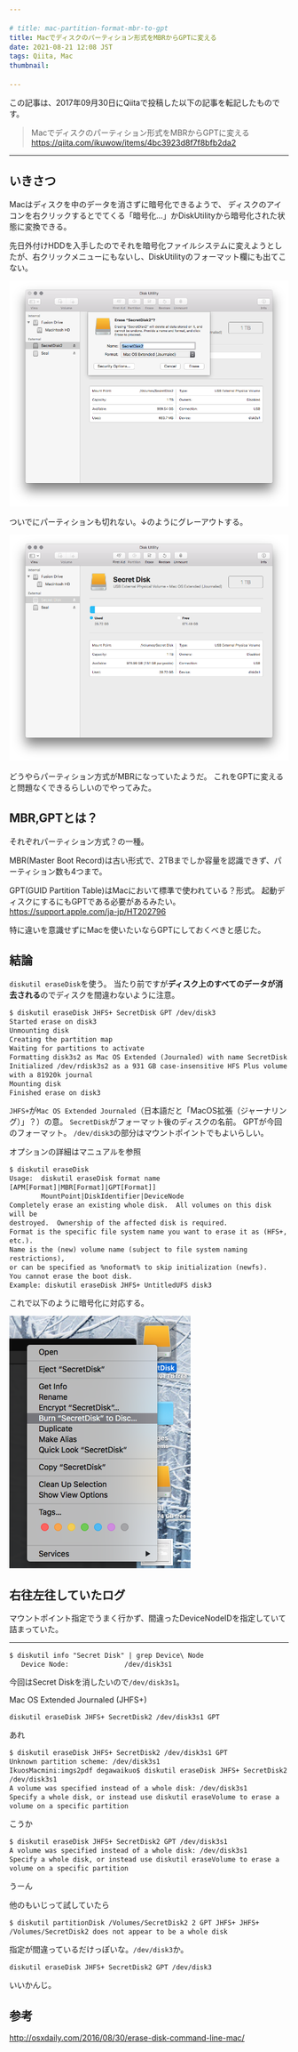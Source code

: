 ```yaml
---

# title: mac-partition-format-mbr-to-gpt
title: Macでディスクのパーティション形式をMBRからGPTに変える
date: 2021-08-21 12:08 JST
tags: Qiita, Mac
thumbnail:

---
```


この記事は、2017年09月30日にQiitaで投稿した以下の記事を転記したものです。

> Macでディスクのパーティション形式をMBRからGPTに変える  
> https://qiita.com/ikuwow/items/4bc3923d8f7f8bfb2da2

---

## いきさつ

Macはディスクを中のデータを消さずに暗号化できるようで、
ディスクのアイコンを右クリックするとでてくる「暗号化...」かDiskUtilityから暗号化された状態に変換できる。

先日外付けHDDを入手したのでそれを暗号化ファイルシステムに変えようとしたが、右クリックメニューにもないし、DiskUtilityのフォーマット欄にも出てこない。

![ 2017-09-29 at 20.05.39.png](1.png)

ついでにパーティションも切れない。↓のようにグレーアウトする。

![ 2017-09-29 at 19.51.49.png](2.png)

どうやらパーティション方式がMBRになっていたようだ。
これをGPTに変えると問題なくできるらしいのでやってみた。

## MBR,GPTとは？

それぞれパーティション方式？の一種。

MBR(Master Boot Record)は古い形式で、2TBまでしか容量を認識できず、パーティション数も4つまで。

GPT(GUID Partition Table)はMacにおいて標準で使われている？形式。
起動ディスクにするにもGPTである必要があるみたい。
https://support.apple.com/ja-jp/HT202796

特に違いを意識せずにMacを使いたいならGPTにしておくべきと感じた。

## 結論

`diskutil eraseDisk`を使う。
当たり前ですが**ディスク上のすべてのデータが消去される**のでディスクを間違わないように注意。

```console
$ diskutil eraseDisk JHFS+ SecretDisk GPT /dev/disk3
Started erase on disk3
Unmounting disk
Creating the partition map
Waiting for partitions to activate
Formatting disk3s2 as Mac OS Extended (Journaled) with name SecretDisk
Initialized /dev/rdisk3s2 as a 931 GB case-insensitive HFS Plus volume with a 81920k journal
Mounting disk
Finished erase on disk3
```

`JHFS+`が`Mac OS Extended Journaled`（日本語だと「MacOS拡張（ジャーナリング）」？）の意。
`SecretDisk`がフォーマット後のディスクの名前。
GPTが今回のフォーマット。
`/dev/disk3`の部分はマウントポイントでもよいらしい。

オプションの詳細はマニュアルを参照

```console
$ diskutil eraseDisk
Usage:  diskutil eraseDisk format name [APM[Format]|MBR[Format]|GPT[Format]]
        MountPoint|DiskIdentifier|DeviceNode
Completely erase an existing whole disk.  All volumes on this disk will be
destroyed.  Ownership of the affected disk is required.
Format is the specific file system name you want to erase it as (HFS+, etc.).
Name is the (new) volume name (subject to file system naming restrictions),
or can be specified as %noformat% to skip initialization (newfs).
You cannot erase the boot disk.
Example: diskutil eraseDisk JHFS+ UntitledUFS disk3
```

これで以下のように暗号化に対応する。

![ 2017-09-29 at 20.12.24.png](3.png)

## 右往左往していたログ

マウントポイント指定でうまく行かず、間違ったDeviceNodeIDを指定していて詰まっていた。

---

```console
$ diskutil info "Secret Disk" | grep Device\ Node
   Device Node:              /dev/disk3s1
```

今回はSecret Diskを消したいので`/dev/disk3s1`。

Mac OS Extended Journaled (JHFS+)

```console
diskutil eraseDisk JHFS+ SecretDisk2 /dev/disk3s1 GPT
```

あれ

```console
$ diskutil eraseDisk JHFS+ SecretDisk2 /dev/disk3s1 GPT
Unknown partition scheme: /dev/disk3s1
IkuosMacmini:imgs2pdf degawaikuo$ diskutil eraseDisk JHFS+ SecretDisk2 /dev/disk3s1
A volume was specified instead of a whole disk: /dev/disk3s1
Specify a whole disk, or instead use diskutil eraseVolume to erase a volume on a specific partition
```

こうか

```console
$ diskutil eraseDisk JHFS+ SecretDisk2 GPT /dev/disk3s1
A volume was specified instead of a whole disk: /dev/disk3s1
Specify a whole disk, or instead use diskutil eraseVolume to erase a volume on a specific partition
```

うーん

他のもいじって試していたら

```console
$ diskutil partitionDisk /Volumes/SecretDisk2 2 GPT JHFS+ JHFS+
/Volumes/SecretDisk2 does not appear to be a whole disk
```

指定が間違っているだけっぽいな。`/dev/disk3`か。

```console
diskutil eraseDisk JHFS+ SecretDisk2 GPT /dev/disk3
```

いいかんじ。

## 参考

http://osxdaily.com/2016/08/30/erase-disk-command-line-mac/
